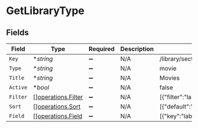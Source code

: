 # GetLibraryType


## Fields

| Field                                                                                                                                                            | Type                                                                                                                                                             | Required                                                                                                                                                         | Description                                                                                                                                                      | Example                                                                                                                                                          |
| ---------------------------------------------------------------------------------------------------------------------------------------------------------------- | ---------------------------------------------------------------------------------------------------------------------------------------------------------------- | ---------------------------------------------------------------------------------------------------------------------------------------------------------------- | ---------------------------------------------------------------------------------------------------------------------------------------------------------------- | ---------------------------------------------------------------------------------------------------------------------------------------------------------------- |
| `Key`                                                                                                                                                            | **string*                                                                                                                                                        | :heavy_minus_sign:                                                                                                                                               | N/A                                                                                                                                                              | /library/sections/1/all?type=1                                                                                                                                   |
| `Type`                                                                                                                                                           | **string*                                                                                                                                                        | :heavy_minus_sign:                                                                                                                                               | N/A                                                                                                                                                              | movie                                                                                                                                                            |
| `Title`                                                                                                                                                          | **string*                                                                                                                                                        | :heavy_minus_sign:                                                                                                                                               | N/A                                                                                                                                                              | Movies                                                                                                                                                           |
| `Active`                                                                                                                                                         | **bool*                                                                                                                                                          | :heavy_minus_sign:                                                                                                                                               | N/A                                                                                                                                                              | false                                                                                                                                                            |
| `Filter`                                                                                                                                                         | [][operations.Filter](../../models/operations/filter.md)                                                                                                         | :heavy_minus_sign:                                                                                                                                               | N/A                                                                                                                                                              | [{"filter":"label","filterType":"string","key":"/library/sections/1/label","title":"Labels","type":"filter"}]                                                    |
| `Sort`                                                                                                                                                           | [][operations.Sort](../../models/operations/sort.md)                                                                                                             | :heavy_minus_sign:                                                                                                                                               | N/A                                                                                                                                                              | [{"default":"asc","defaultDirection":"desc","descKey":"random:desc","firstCharacterKey":"/library/sections/1/firstCharacter","key":"random","title":"Randomly"}] |
| `Field`                                                                                                                                                          | [][operations.Field](../../models/operations/field.md)                                                                                                           | :heavy_minus_sign:                                                                                                                                               | N/A                                                                                                                                                              | [{"key":"label","subType":"bitrate","title":"Label","type":"tag"}]                                                                                               |